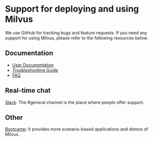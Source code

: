 # Support for deploying and using Milvus

We use GitHub for tracking bugs and feature requests. If you need any support for using Milvus, please refer to the following resources below.

## Documentation
-   [User Documentation](https://www.milvus.io/docs/install_milvus.md)
-   [Troubleshooting Guide](https://www.milvus.io/docs/troubleshoot.md)
-   [FAQ](https://www.milvus.io/docs/operational_faq.md)

## Real-time chat
[Slack](https://join.slack.com/t/milvusio/shared_invite/enQtNzY1OTQ0NDI3NjMzLWNmYmM1NmNjOTQ5MGI5NDhhYmRhMGU5M2NhNzhhMDMzY2MzNDdlYjM5ODQ5MmE3ODFlYzU3YjJkNmVlNDQ2ZTk): The #general channel is the place where people offer support.

## Other
[Bootcamp](https://github.com/zilliz-bootcamp): It provides more scenario-based applications and demos of Milvus.
